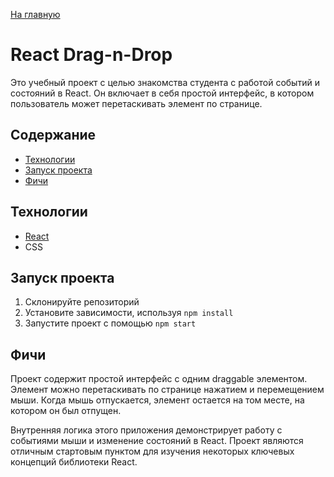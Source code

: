 [На главную](../README.md)

# React Drag-n-Drop

Это учебный проект с целью знакомства студента с работой событий и состояний в React. Он включает в себя простой интерфейс, в котором пользователь может перетаскивать элемент по странице.

## Содержание

* [Технологии](#технологии)
* [Запуск проекта](#запуск-проекта)
* [Фичи](#фичи)

## Технологии

* [React](https://reactjs.org/)
* CSS

## Запуск проекта

1. Склонируйте репозиторий
2. Установите зависимости, используя `npm install`
3. Запустите проект с помощью `npm start`

## Фичи

Проект содержит простой интерфейс с одним draggable элементом. Элемент можно перетаскивать по странице нажатием и перемещением мыши. Когда мышь отпускается, элемент остается на том месте, на котором он был отпущен.

Внутренняя логика этого приложения демонстрирует работу с событиями мыши и изменение состояний в React. Проект являются отличным стартовым пунктом для изучения некоторых ключевых концепций библиотеки React.
